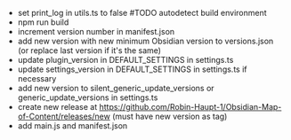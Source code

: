 - set print_log in utils.ts to false #TODO autodetect build environment
- npm run build
- increment version number in manifest.json
- add new version with new minimum Obsidian version to versions.json (or replace last version if it's the same)
- update plugin_version in DEFAULT_SETTINGS in settings.ts
- update settings_version in DEFAULT_SETTINGS in settings.ts if necessary
- add new version to silent_generic_update_versions or generic_update_versions in settings.ts
- create new release at https://github.com/Robin-Haupt-1/Obsidian-Map-of-Content/releases/new (must have new version as tag)
- add main.js and manifest.json
